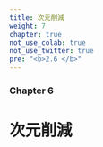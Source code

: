 ```yaml
---
title: 次元削減
weight: 7
chapter: true
not_use_colab: true
not_use_twitter: true
pre: "<b>2.6 </b>"
---
```


### Chapter 6

# 次元削減